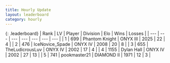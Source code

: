 ```yaml
---
title: Hourly Update
layout: leaderboard
category: hourly
---
```


{: .leaderboard}
| Rank | LV | Player | Division | Elo | Wins | Losses |
| --- | --- | --- | --- | --- | --- | --- |
| <span data-change="0">1</span> | 699 | <span title="ID: 742939">Phantom Knight</span> | ONYX III | <span data-change="0">2025</span> | <span data-change="0">22</span> | <span data-change="0">4</span> |
| <span data-change="0">2</span> | 476 | <span title="ID: 597289">IceNovice_Spade</span> | ONYX IV | <span data-change="0">2008</span> | <span data-change="0">20</span> | <span data-change="0">8</span> |
| <span data-change="0">3</span> | 655 | <span title="ID: 390615">TheLudicrousLuv</span> | ONYX IV | <span data-change="0">2002</span> | <span data-change="0">17</span> | <span data-change="0">4</span> |
| <span data-change="0">4</span> | 1155 | <span title="ID: 174294">Dylan Hall</span> | ONYX IV | <span data-change="0">2002</span> | <span data-change="0">27</span> | <span data-change="0">13</span> |
| <span data-change="0">5</span> | 741 | <span title="ID: 652474">pookmaster21</span> | DIAMOND II | <span data-change="-6">1971</span> | <span data-change="1">12</span> | <span data-change="2">3</span> |